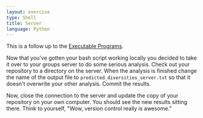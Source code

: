 ```yaml
---
layout: exercise
type: Shell
title: Server
language: Python
---
```


This is a follow up to the [Executable Programs]({{site.baseurl}}/exercises/Shell-executable-programs-Python).

Now that you've gotten your bash script working locally you decided to
take it over to your groups server to do some serious analysis. Check
out your repository to a directory on the server. When the analysis is
finished change the name of the output file to
`predicted_diversities_server.txt` so that it doesn't overwrite your
other analysis. Commit the results.

Now, close the connection to the server and update the copy of your
repository on your own computer. You should see the new results sitting
there. Think to yourself, "Wow, version control really is awesome."

